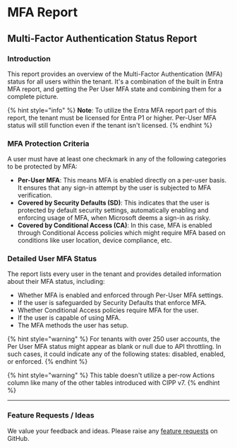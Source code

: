 # MFA Report

## Multi-Factor Authentication Status Report

### Introduction

This report provides an overview of the Multi-Factor Authentication (MFA) status for all users within the tenant. It's a combination of the built in Entra MFA report, and getting the Per User MFA state and combining them for a complete picture.

{% hint style="info" %}
**Note**: To utilize the Entra MFA report part of this report, the tenant must be licensed for Entra P1 or higher. Per-User MFA status will still function even if the tenant isn't licensed.
{% endhint %}

### MFA Protection Criteria

A user must have at least one checkmark in any of the following categories to be protected by MFA:

* **Per-User MFA**: This means MFA is enabled directly on a per-user basis. It ensures that any sign-in attempt by the user is subjected to MFA verification.
* **Covered by Security Defaults (SD)**: This indicates that the user is protected by default security settings, automatically enabling and enforcing usage of MFA, when Microsoft deems a sign-in as risky.
* **Covered by Conditional Access (CA)**: In this case, MFA is enabled through Conditional Access policies which might require MFA based on conditions like user location, device compliance, etc.

### Detailed User MFA Status

The report lists every user in the tenant and provides detailed information about their MFA status, including:

* Whether MFA is enabled and enforced through Per-User MFA settings.
* If the user is safeguarded by Security Defaults that enforce MFA.
* Whether Conditional Access policies require MFA for the user.
* If the user is capable of using MFA.
* The MFA methods the user has setup.

{% hint style="warning" %}
For tenants with over 250 user accounts, the Per User MFA status might appear as blank or null due to API throttling. In such cases, it could indicate any of the following states: disabled, enabled, or enforced.
{% endhint %}

{% hint style="warning" %}
This table doesn't utilize a per-row Actions column like many of the other tables introduced with CIPP v7.
{% endhint %}

***

### Feature Requests / Ideas

We value your feedback and ideas. Please raise any [feature requests](https://github.com/KelvinTegelaar/CIPP/issues/new?assignees=\&labels=enhancement%2Cno-priority\&projects=\&template=feature.yml\&title=%5BFeature+Request%5D%3A+) on GitHub.
